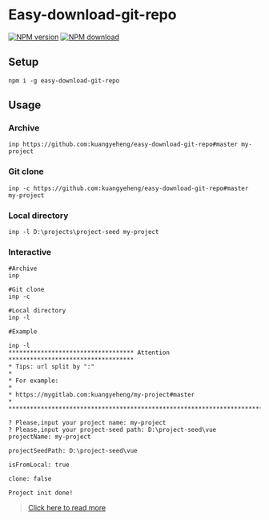 # Easy-download-git-repo
[![NPM version](https://img.shields.io/npm/v/easy-download-git-repo.svg?style=flat)](https://www.npmjs.com/package/easy-download-git-repo)
[![NPM download](https://img.shields.io/npm/dm/easy-download-git-repo.svg?style=flat)](https://www.npmjs.com/package/easy-download-git-repo)

## Setup
```shell
npm i -g easy-download-git-repo 
```
## Usage
### Archive
```shell
inp https://github.com:kuangyeheng/easy-download-git-repo#master my-project
```
### Git clone
```shell
inp -c https://github.com:kuangyeheng/easy-download-git-repo#master my-project
```

### Local directory
```shell
inp -l D:\projects\project-seed my-project
```

### Interactive
```shell
#Archive
inp

#Git clone
inp -c
 
#Local directory
inp -l

#Example

inp -l
*********************************** Attention ***********************************
* Tips: url split by ":"                                                        *
* For example:                                                                  *
* https://mygitlab.com:kuangyeheng/my-project#master                            *
*********************************************************************************

? Please,input your project name: my-project
? Please,input your project-seed path: D:\project-seed\vue
projectName: my-project

projectSeedPath: D:\project-seed\vue

isFromLocal: true

clone: false

Project init done!

```
> [Click here to read more](https://github.com/flipxfx/download-git-repo)
